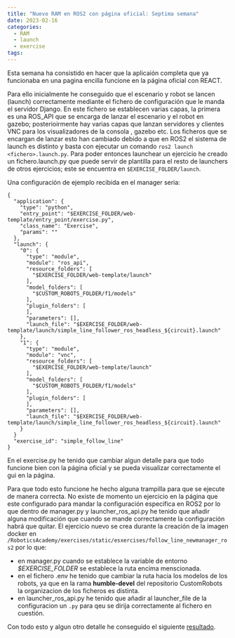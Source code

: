 ```yaml
---
title: "Nuevo RAM en ROS2 con página oficial: Septima semana"
date: 2023-02-16
categories:
  - RAM
  - launch
  - exercise
tags:
---
```


Esta semana ha consistido en hacer que la aplicaión completa que ya funcionaba en una pagina encilla funcione en la página oficial con REACT.

Para ello inicialmente he conseguido que el escenario y robot se lancen (launch) correctamente mediante el fichero de configuración que le manda el servidor Django. En este fichero se establecen varias capas, la primera es una ROS_API que se encarga de lanzar el escenario y el robot en gazebo; posterioirmente hay varias capas que lanzan servidores y clientes VNC para los visualizadores de la consola , gazebo etc. Los ficheros que se encargan de lanzar esto han cambiado debido a que en ROS2 el sistema de launch es distinto y basta con ejecutar un comando `ros2 launch <fichero>.launch.py`. Para poder entonces launchear un ejercicio he creado un fichero.launch.py que puede servir de plantilla para el resto de launchers de otros ejercicios; este se encuentra en `$EXERCISE_FOLDER/launch`.

Una configuración de ejemplo recibida en el manager seria:

~~~
{
  "application": {
    "type": "python",
    "entry_point": "$EXERCISE_FOLDER/web-template/entry_point/exercise.py",
    "class_name": "Exercise",
    "params": ""
  },
  "launch": {
    "0": {
      "type": "module",
      "module": "ros_api",
      "resource_folders": [
        "$EXERCISE_FOLDER/web-template/launch"
      ],
      "model_folders": [
        "$CUSTOM_ROBOTS_FOLDER/f1/models"
      ],
      "plugin_folders": [
      ],
      "parameters": [],
      "launch_file": "$EXERCISE_FOLDER/web-template/launch/simple_line_follower_ros_headless_${circuit}.launch"
    },
    "1": {
      "type": "module",
      "module": "vnc",
      "resource_folders": [
        "$EXERCISE_FOLDER/web-template/launch"
      ],
      "model_folders": [
        "$CUSTOM_ROBOTS_FOLDER/f1/models"
      ],
      "plugin_folders": [
      ],
      "parameters": [],
      "launch_file": "$EXERCISE_FOLDER/web-template/launch/simple_line_follower_ros_headless_${circuit}.launch"
    }
  }
  "exercise_id": "simple_follow_line"
}
~~~

En el exercise.py he tenido que cambiar algun detalle para que todo funcione bien con la página oficial y se pueda visualizar correctamente el gui en la página.

Para que todo esto funcione he hecho alguna trampilla para que se ejecute de manera correcta. No existe de momento un ejercicio en la página que este configurado para mandar la configuración específica en ROS2 por lo que dentro de manager.py y launcher_ros_api.py he tenido que añadir alguna modificación que cuando se mande correctamente la configuración habrá que quitar. El ejercicio nuevo se crea durante la creación de la imagen docker en `/RoboticsAcademy/exercises/static/esxercises/follow_line_newmanager_ros2` por lo que:
- en manager.py cuando se establece la variable de entorno *$EXERCISE_FOLDER* se establece la ruta encima menscionada.
- en el fichero .env he tenido que cambiar la ruta hacia los modelos de los robots, ya que en la rama **humble-devel** del repositorio CustomRobots la organizacion de los ficheros es distinta.
- en launcher_ros_api.py he tenido que añadir al launcher_file de la configuracion un `.py` para qeu se dirija correctamente al fichero en cuestión.

Con todo esto y algun otro detalle he conseguido el siguiente [resultado](https://youtu.be/KHQ2GiObIwc).

